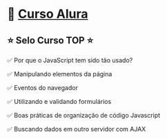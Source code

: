 # 💚 [Curso Alura](https://cursos.alura.com.br/course/javascript-programando-na-linguagem-web)

<h2> ⭐ Selo Curso TOP ⭐ </h2>

✅ Por que o JavaScript tem sido tão usado?

✅ Manipulando elementos da página

✅ Eventos do navegador

✅ Utilizando e validando formulários

✅ Boas práticas de organização de código Javascript

✅ Buscando dados em outro servidor com AJAX
